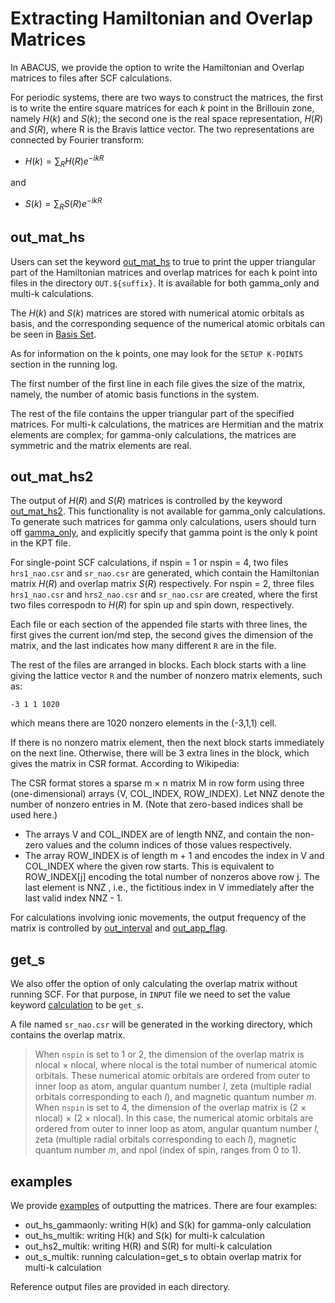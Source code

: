 # Extracting Hamiltonian and Overlap Matrices

In ABACUS, we provide the option to write the Hamiltonian and Overlap matrices to files after SCF calculations.

For periodic systems, there are two ways to construct the matrices, the first is to write the entire square matrices for each $k$ point in the Brillouin zone, namely $H(k)$ and $S(k)$; the second one is the real space representation, $H(R)$ and $S(R)$, where R is the Bravis lattice vector. The two representations are connected by Fourier transform:

- $H(k)=\sum_R H(R)e^{-ikR}$

and

- $S(k)=\sum_R S(R)e^{-ikR}$

## out_mat_hs

Users can set the keyword [out_mat_hs](../input_files/input-main.md#out_mat_hs) to true to print the upper triangular part of the Hamiltonian matrices and overlap matrices for each k point into files in the directory `OUT.${suffix}`. It is available for both gamma_only and multi-k calculations. 

The $H(k)$ and $S(k)$ matrices are stored with numerical atomic orbitals as basis, and the corresponding sequence of the numerical atomic orbitals can be seen in [Basis Set](../pp_orb.md#basis-set).

As for information on the k points, one may look for the `SETUP K-POINTS` section in the running log.

The first number of the first line in each file gives the size of the matrix, namely, the number of atomic basis functions in the system.

The rest of the file contains the upper triangular part of the specified matrices. For multi-k calculations, the matrices are Hermitian and the matrix elements are complex; for gamma-only calculations, the matrices are symmetric and the matrix elements are real.

## out_mat_hs2

The output of $H(R)$ and $S(R)$ matrices is controlled by the keyword [out_mat_hs2](../input_files/input-main.md#out_mat_hs2). This functionality is not available for gamma_only calculations. To generate such matrices for gamma only calculations, users should turn off [gamma_only](../input_files/input-main.md#gamma_only), and explicitly specify that gamma point is the only k point in the KPT file.

For single-point SCF calculations, if nspin = 1 or nspin = 4, two files `hrs1_nao.csr` and `sr_nao.csr` are generated, which contain the Hamiltonian matrix $H(R)$ and overlap matrix $S(R)$ respectively. For nspin = 2, three files `hrs1_nao.csr` and `hrs2_nao.csr` and `sr_nao.csr` are created, where the first two files correspodn to $H(R)$ for spin up and spin down, respectively.

Each file or each section of the appended file starts with three lines, the first gives the current ion/md step, the second gives the dimension of the matrix, and the last indicates how many different `R` are in the file.

The rest of the files are arranged in blocks. Each block starts with a line giving the lattice vector `R` and the number of nonzero matrix elements, such as:

```
-3 1 1 1020
```

which means there are 1020 nonzero elements in the (-3,1,1) cell.

If there is no nonzero matrix element, then the next block starts immediately on the next line. Otherwise, there will be 3 extra lines in the block, which gives the matrix in CSR format. According to Wikipedia:

The CSR format stores a sparse m × n matrix M in row form using three (one-dimensional) arrays (V, COL_INDEX, ROW_INDEX). Let NNZ denote the number of nonzero entries in M. (Note that zero-based indices shall be used here.)

  - The arrays V and COL_INDEX are of length NNZ, and contain the non-zero values and the column indices of those values respectively.
  - The array ROW_INDEX is of length m + 1 and encodes the index in V and COL_INDEX where the given row starts. This is equivalent to ROW_INDEX[j] encoding the total number of nonzeros above row j. The last element is NNZ , i.e., the fictitious index in V immediately after the last valid index NNZ - 1.

For calculations involving ionic movements, the output frequency of the matrix is controlled by [out_interval](../input_files/input-main.md#out_interval) and [out_app_flag](../input_files/input-main.md#out_app_flag). 

## get_s
We also offer the option of only calculating the overlap matrix without running SCF. For that purpose, in `INPUT` file we need to set the value keyword [calculation](../input_files/input-main.md#calculation) to be `get_s`.

A file named `sr_nao.csr` will be generated in the working directory, which contains the overlap matrix.

> When `nspin` is set to 1 or 2, the dimension of the overlap matrix is nlocal $\times$ nlocal, where nlocal is the total number of numerical atomic orbitals. 
These numerical atomic orbitals are ordered from outer to inner loop as atom, angular quantum number $l$, zeta (multiple radial orbitals corresponding to each $l$), and magnetic quantum number $m$. 
When `nspin` is set to 4, the dimension of the overlap matrix is (2 $\times$ nlocal) $\times$ (2 $\times$ nlocal). In this case, the numerical atomic orbitals are ordered from outer to inner loop as atom, angular quantum number $l$, zeta (multiple radial orbitals corresponding to each $l$), magnetic quantum number $m$, and npol (index of spin, ranges from 0 to 1).


## examples
We provide [examples](https://github.com/deepmodeling/abacus-develop/tree/develop/examples/matrix_hs) of outputting the matrices. There are four examples:

- out_hs_gammaonly: writing H(k) and S(k) for gamma-only calculation
- out_hs_multik: writing H(k) and S(k) for multi-k calculation
- out_hs2_multik: writing H(R) and S(R) for multi-k calculation
- out_s_multik: running calculation=get_s to obtain overlap matrix for multi-k calculation

Reference output files are provided in each directory.
